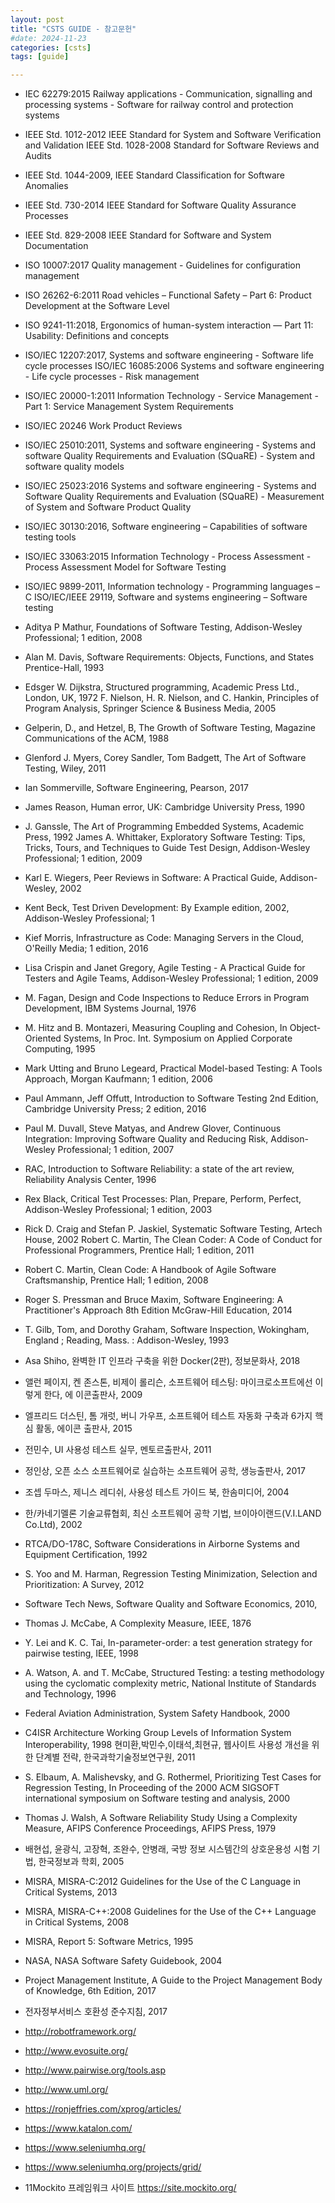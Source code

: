 ```yaml
---
layout: post
title: "CSTS GUIDE - 참고문헌"
#date: 2024-11-23
categories: [csts]
tags: [guide]

---
```


- IEC  62279:2015  Railway  applications  -  Communication,  signalling and processing systems - Software for railway control and protection systems
- IEEE Std. 1012-2012 IEEE Standard for System and Software Verification and Validation IEEE Std. 1028-2008 Standard for Software Reviews and Audits
- IEEE Std. 1044-2009, IEEE Standard Classification for Software Anomalies
- IEEE Std. 730-2014 IEEE Standard for Software Quality Assurance Processes
- IEEE Std. 829-2008 IEEE Standard for Software and System Documentation
- ISO 10007:2017 Quality management - Guidelines for configuration management
- ISO 26262-6:2011 Road vehicles – Functional Safety – Part 6: Product Development at the Software Level
- ISO 9241-11:2018, Ergonomics of human-system interaction — Part 11: Usability: Definitions and concepts
- ISO/IEC 12207:2017, Systems and software engineering - Software life cycle processes ISO/IEC 16085:2006 Systems and software engineering - Life cycle processes - Risk management
- ISO/IEC 20000-1:2011 Information Technology - Service Management - Part 1: Service Management System Requirements
- ISO/IEC 20246 Work Product Reviews
- ISO/IEC 25010:2011, Systems and software engineering - Systems and software Quality Requirements and Evaluation (SQuaRE) - System and software quality models
- ISO/IEC 25023:2016 Systems and software engineering - Systems and Software Quality Requirements and Evaluation (SQuaRE) - Measurement of System and Software Product Quality
- ISO/IEC 30130:2016, Software engineering – Capabilities of software testing tools
- ISO/IEC 33063:2015 Information Technology - Process Assessment - Process Assessment Model for Software Testing
- ISO/IEC 9899-2011, Information technology - Programming languages – C ISO/IEC/IEEE 29119, Software and systems engineering – Software testing

- Aditya P Mathur, Foundations of Software Testing,   Addison-Wesley Professional; 1 edition, 2008
- Alan M. Davis, Software Requirements: Objects, Functions, and States Prentice-Hall, 1993
- Edsger W. Dijkstra, Structured programming, Academic Press Ltd., London, UK, 1972 F. Nielson, H. R. Nielson, and C. Hankin, Principles of Program Analysis, Springer Science & Business Media, 2005
- Gelperin, D., and Hetzel, B, The Growth of Software Testing, Magazine Communications of the ACM, 1988
- Glenford J. Myers, Corey Sandler, Tom Badgett, The Art of Software Testing, Wiley, 2011
- Ian Sommerville, Software Engineering, Pearson, 2017
- James Reason, Human error, UK: Cambridge University Press, 1990
- J. Ganssle, The Art of Programming Embedded Systems, Academic Press, 1992 James A. Whittaker, Exploratory Software Testing: Tips, Tricks, Tours, and Techniques to Guide Test Design, Addison-Wesley Professional; 1 edition, 2009
- Karl E. Wiegers, Peer Reviews in Software: A Practical Guide, Addison-Wesley, 2002
- Kent Beck, Test Driven Development: By Example edition, 2002, Addison-Wesley  Professional;  1 
- Kief Morris, Infrastructure as Code: Managing Servers in the Cloud, O'Reilly Media; 1 edition, 2016
- Lisa Crispin and Janet Gregory, Agile Testing - A Practical Guide for Testers and Agile Teams, Addison-Wesley Professional; 1 edition, 2009
- M. Fagan, Design and Code Inspections to Reduce Errors in Program Development, IBM Systems Journal, 1976
- M. Hitz and B. Montazeri, Measuring Coupling and Cohesion, In Object-Oriented Systems, In Proc. Int. Symposium on Applied Corporate Computing, 1995
- Mark Utting and Bruno Legeard, Practical Model-based Testing: A Tools Approach, Morgan Kaufmann; 1 edition, 2006
- Paul Ammann, Jeff Offutt, Introduction to Software Testing 2nd Edition, Cambridge University Press; 2 edition, 2016
- Paul M. Duvall, Steve Matyas, and Andrew Glover, Continuous Integration: Improving Software Quality and Reducing Risk, Addison-Wesley Professional; 1 edition, 2007
- RAC, Introduction to Software Reliability: a state of the art review, Reliability Analysis Center, 1996
- Rex Black, Critical Test Processes: Plan, Prepare, Perform, Perfect, Addison-Wesley Professional; 1 edition, 2003
- Rick D. Craig and Stefan P. Jaskiel, Systematic Software Testing, Artech House, 2002 Robert C. Martin, The Clean Coder: A Code of Conduct for Professional Programmers, Prentice Hall; 1 edition, 2011
- Robert C. Martin, Clean Code: A Handbook of Agile Software Craftsmanship, Prentice Hall; 1 edition, 2008
- Roger S. Pressman and Bruce Maxim, Software Engineering: A Practitioner's Approach 8th Edition McGraw-Hill Education, 2014
- T. Gilb, Tom, and Dorothy Graham, Software Inspection, Wokingham, England ; Reading, Mass. : Addison-Wesley, 1993
- Asa Shiho, 완벽한 IT 인프라 구축을 위한 Docker(2판), 정보문화사, 2018
- 앨런 페이지, 켄 존스톤, 비제이 롤리슨, 소프트웨어 테스팅: 마이크로소프트에선 이렇게 한다, 에 이콘출판사, 2009
- 엘프리드 더스틴, 톰 개럿, 버니 가우프, 소프트웨어 테스트 자동화 구축과 6가지 핵심 활동, 에이콘 출판사, 2015
- 전민수, UI 사용성 테스트 실무, 멘토르출판사, 2011
- 정인상, 오픈 소스 소프트웨어로 실습하는 소프트웨어 공학, 생능출판사, 2017
- 조셉 두마스, 제니스 레디쉬, 사용성 테스트 가이드 북, 한솜미디어, 2004
- 한/카네기멜론 기술교류협회, 최신 소프트웨어 공학 기법, 브이아이랜드(V.I.LAND Co.Ltd), 2002
- RTCA/DO-178C,  Software  Considerations  in  Airborne  Systems  and  Equipment Certification, 1992
- S. Yoo and M. Harman, Regression Testing Minimization, Selection and Prioritization: A Survey, 2012
- Software Tech News, Software Quality and Software Economics, 2010, 
- Thomas J. McCabe, A Complexity Measure, IEEE, 1876
- Y. Lei and K. C. Tai, In-parameter-order: a test generation strategy for pairwise testing, IEEE, 1998
- A. Watson, A. and T. McCabe, Structured Testing: a testing methodology using the cyclomatic complexity metric, National Institute of Standards and Technology, 1996
- Federal Aviation Administration, System Safety Handbook, 2000
- C4ISR Architecture Working Group Levels of Information System Interoperability, 1998 현미환,박민수,이태석,최현규, 웹사이트 사용성 개선을 위한 단계별 전략, 한국과학기술정보연구원, 2011
- S. Elbaum, A. Malishevsky, and G. Rothermel, Prioritizing Test Cases for Regression Testing, In Proceeding of the 2000 ACM SIGSOFT international symposium on Software testing and analysis, 2000
- Thomas J. Walsh, A Software Reliability Study Using a Complexity Measure, AFIPS Conference Proceedings, AFIPS Press, 1979
- 배현섭, 윤광식, 고장혁, 조완수, 안병래, 국방 정보 시스템간의 상호운용성 시험 기법, 한국정보과 학회, 2005
- MISRA, MISRA-C:2012 Guidelines for the Use of the C Language in Critical Systems, 2013
- MISRA, MISRA-C++:2008 Guidelines for the Use of the C++ Language in Critical Systems, 2008
- MISRA, Report 5: Software Metrics, 1995
- NASA, NASA Software Safety Guidebook, 2004
- Project Management Institute, A Guide to the Project Management Body of Knowledge, 6th Edition, 2017
- 전자정부서비스 호환성 준수지침, 2017
- http://robotframework.org/
- http://www.evosuite.org/
- http://www.pairwise.org/tools.asp
- http://www.uml.org/
- https://ronjeffries.com/xprog/articles/
- https://www.katalon.com/
- https://www.seleniumhq.org/
- https://www.seleniumhq.org/projects/grid/
- 11Mockito 프레임워크 사이트 https://site.mockito.org/